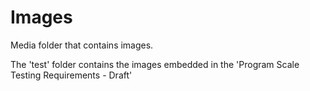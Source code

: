 # Images
Media folder that contains images. 

The 'test' folder contains the images embedded in the 'Program Scale Testing Requirements - Draft'
